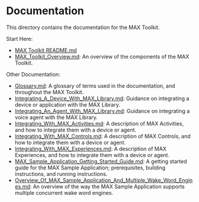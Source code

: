 # Documentation

This directory contains the documentation for the MAX Toolkit. 

Start Here:

- [MAX Toolkit README.md](../README.md)
- [MAX_Toolkit_Overview.md](MAX_Toolkit_Overview.md): An overview of the components of the MAX Toolkit.

Other Documentation:

- [Glossary.md](Glossary.md): A glossary of terms used in the documentation, and throughout the MAX Toolkit.
- [Integrating_A_Device_With_MAX_Library.md](Integrating_A_Device_With_MAX_Library.md): Guidance on integrating a device or application with the MAX Library.
- [Integrating_An_Agent_With_MAX_Library.md](Integrating_An_Agent_With_MAX_Library.md): Guidance on integrating a voice agent with the MAX Library.
- [Integrating_With_MAX_Activities.md](Integrating_With_MAX_Activities.md): A description of MAX Activities, and how to integrate them with a device or agent.
- [Integrating_With_MAX_Controls.md](Integrating_With_MAX_Controls.md): A description of MAX Controls, and how to integrate them with a device or agent.
- [Integrating_With_MAX_Experiences.md](Integrating_With_MAX_Experiences.md): A description of MAX Experiences, and how to integrate them with a device or agent.
- [MAX_Sample_Application_Getting_Started_Guide.md](MAX_Sample_Application_Getting_Started_Guide.md): A getting started guide for the MAX Sample Application; prerequisites, building instructions, and running instructions.
- [Overview_Of_MAX_Sample_Application_And_Multiple_Wake_Word_Engines.md](Overview_Of_MAX_Sample_Application_And_Multiple_Wake_Word_Engines.md): An overview of the way the MAX Sample Application supports multiple concurrent wake word engines.

